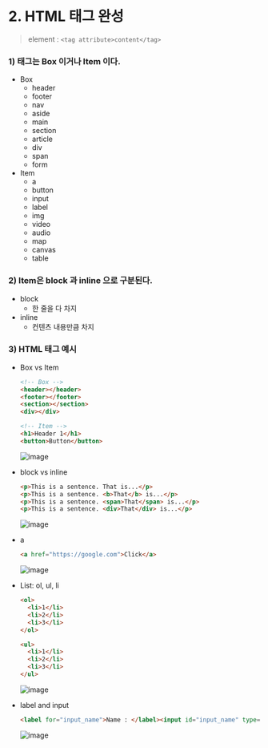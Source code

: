 # 2. HTML 태그 완성

> element : `<tag attribute>content</tag>`

### 1) 태그는 Box 이거나 Item 이다.

- Box
  - header
  - footer
  - nav
  - aside
  - main
  - section
  - article
  - div
  - span
  - form
- Item
  - a
  - button
  - input
  - label
  - img
  - video
  - audio
  - map
  - canvas
  - table

### 2) Item은 block 과 inline 으로 구분된다.

- block
  - 한 줄을 다 차지
- inline
  - 컨텐츠 내용만큼 차지

### 3) HTML 태그 예시

- Box vs Item

  ```html
  <!-- Box -->
  <header></header>
  <footer></footer>
  <section></section>
  <div></div>

  <!-- Item -->
  <h1>Header 1</h1>
  <button>Button</button>
  ```

  ![image](https://user-images.githubusercontent.com/100753621/162713570-91da6c5e-c115-467f-913d-75568d9cc179.png)

- block vs inline

  ```html
  <p>This is a sentence. That is...</p>
  <p>This is a sentence. <b>That</b> is...</p>
  <p>This is a sentence. <span>That</span> is...</p>
  <p>This is a sentence. <div>That</div> is...</p>
  ```

  ![image](https://user-images.githubusercontent.com/100753621/162713149-affb1944-af6a-4496-b2a5-d0e2a600fe22.png)

- a

  ```html
  <a href="https://google.com">Click</a>
  ```

  ![image](https://user-images.githubusercontent.com/100753621/162713253-de937749-dcdf-4d5d-be20-f213b43ac69b.png)

- List: ol, ul, li

  ```html
  <ol>
    <li>1</li>
    <li>2</li>
    <li>3</li>
  </ol>

  <ul>
    <li>1</li>
    <li>2</li>
    <li>3</li>
  </ul>
  ```

  ![image](https://user-images.githubusercontent.com/100753621/162713331-17bce149-da4b-44bf-a583-a68d3e32466c.png)

- label and input

  ```html
  <label for="input_name">Name : </label><input id="input_name" type="text" />
  ```

  ![image](https://user-images.githubusercontent.com/100753621/162713401-8b93506c-329d-4fd0-b07c-6f12344fb6e4.png)

